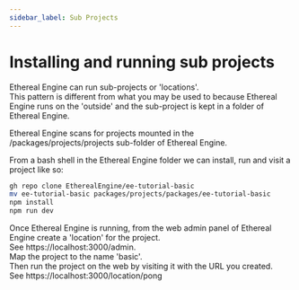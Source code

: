 ```yaml
---
sidebar_label: Sub Projects
---
```

# Installing and running sub projects
Ethereal Engine can run sub-projects or 'locations'.   
This pattern is different from what you may be used to because Ethereal Engine runs on the 'outside' and the sub-project is kept in a folder of Ethereal Engine.

Ethereal Engine scans for projects mounted in the /packages/projects/projects sub-folder of Ethereal Engine.

From a bash shell in the Ethereal Engine folder we can install, run and visit a project like so:

```bash
gh repo clone EtherealEngine/ee-tutorial-basic
mv ee-tutorial-basic packages/projects/packages/ee-tutorial-basic
npm install
npm run dev
```

Once Ethereal Engine is running, from the web admin panel of Ethereal Engine create a 'location' for the project.   
See https://localhost:3000/admin.  
Map the project to the name 'basic'.  
Then run the project on the web by visiting it with the URL you created.  
See https://localhost:3000/location/pong

